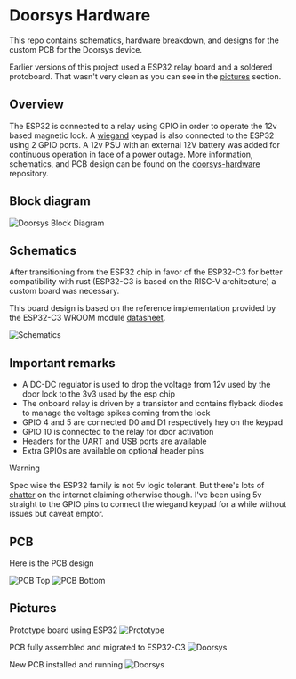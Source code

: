 <!-- vim: set tw=80: -->

# Doorsys Hardware

This repo contains schematics, hardware breakdown, and designs for the custom
PCB for the Doorsys device.

Earlier versions of this project used a ESP32 relay board and a soldered
protoboard. That wasn't very clean as you can see in the [pictures](#pictures)
section.

## Overview

The ESP32 is connected to a relay using GPIO in order to operate the 12v based
magnetic lock. A [wiegand](https://en.wikipedia.org/wiki/Wiegand_interface)
keypad is also connected to the ESP32 using 2 GPIO ports. A 12v PSU with an
external 12V battery was added for continuous operation in face of a power
outage. More information, schematics, and PCB design can be found on the
[doorsys-hardware](https://github.com/fabiojmendes/doorsys-hardware) repository.

## Block diagram

![Doorsys Block Diagram](assets/doorsys-block.svg)

## Schematics

After transitioning from the ESP32 chip in favor of the ESP32-C3 for better
compatibility with rust (ESP32-C3 is based on the RISC-V architecture) a custom
board was necessary.

This board design is based on the reference implementation provided by the
ESP32-C3 WROOM module
[datasheet](https://www.espressif.com/sites/default/files/documentation/esp32-c3-wroom-02_datasheet_en.pdf).

![Schematics](./assets/schematic.png)

## Important remarks

- A DC-DC regulator is used to drop the voltage from 12v used by the door lock
  to the 3v3 used by the esp chip
- The onboard relay is driven by a transistor and contains flyback diodes to
  manage the voltage spikes coming from the lock
- GPIO 4 and 5 are connected D0 and D1 respectively hey on the keypad
- GPIO 10 is connected to the relay for door activation
- Headers for the UART and USB ports are available
- Extra GPIOs are available on optional header pins

> [!WARNING]
> Spec wise the ESP32 family is not 5v logic tolerant. But there's lots of
> [chatter](https://www.letscontrolit.com/forum/viewtopic.php?t=8845) on the
> internet claiming otherwise though. I've been using 5v straight to the GPIO
> pins to connect the wiegand keypad for a while without issues but caveat
> emptor.

## PCB

Here is the PCB design

![PCB Top](./assets/pcb-top.png) ![PCB Bottom](./assets/pcb-bottom.png)

## Pictures

Prototype board using ESP32 ![Prototype](./assets/prototype.jpg)

PCB fully assembled and migrated to ESP32-C3
![Doorsys](./assets/doorsys-assembled.jpg)

New PCB installed and running ![Doorsys](./assets/installed.jpg)
